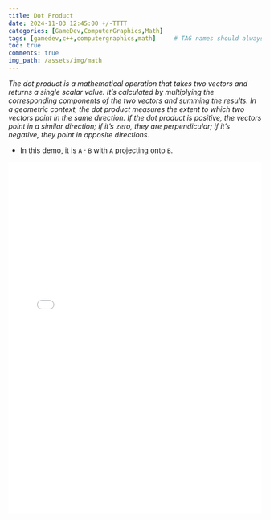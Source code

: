 ```yaml
---
title: Dot Product
date: 2024-11-03 12:45:00 +/-TTTT
categories: [GameDev,ComputerGraphics,Math]
tags: [gamedev,c++,computergraphics,math]     # TAG names should always be lowercase
toc: true
comments: true
img_path: /assets/img/math
---
```

_The dot product is a mathematical operation that takes two vectors and returns a single scalar value. It’s calculated by multiplying the corresponding components of the two vectors and summing the results. In a geometric context, the dot product measures the extent to which two vectors point in the same direction. If the dot product is positive, the vectors point in a similar direction; if it’s zero, they are perpendicular; if it’s negative, they point in opposite directions._

+ In this demo, it is `A` · `B` with `A` projecting onto `B`.

<div style="text-align: center;">
<iframe src="{{ site.baseurl }}/assets/pages/vector-dot-product.html" width="100%" height="700px" frameborder="0">
    Your browser does not support iframes.
</iframe>
</div>